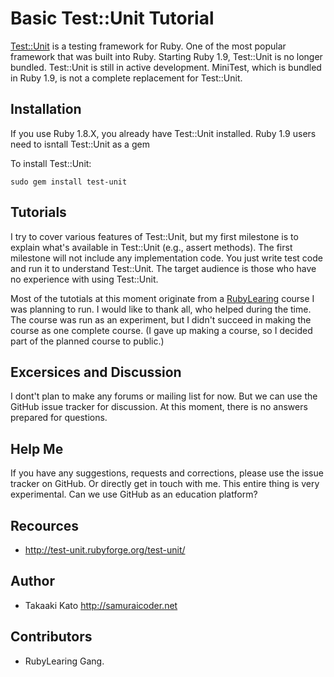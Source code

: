 # Basic Test::Unit Tutorial

[Test::Unit](http://rubyforge.org/projects/test-unit/) is a testing framework for Ruby. One of the most popular framework that was built into Ruby. Starting Ruby 1.9, Test::Unit is no longer bundled. Test::Unit is still in active development. MiniTest, which is bundled in Ruby 1.9, is not a complete replacement for Test::Unit.


## Installation

If you use Ruby 1.8.X, you already have Test::Unit installed. Ruby 1.9 users need to isntall Test::Unit as a gem

To install Test::Unit:

    sudo gem install test-unit
    
    
## Tutorials

I try to cover various features of Test::Unit, but my first milestone is to explain what's available in Test::Unit (e.g., assert methods). The first milestone will not include any implementation code. You just write test code and run it to understand Test::Unit. The target audience is those who have no experience with using Test::Unit.

Most of the tutotials at this moment originate from a [RubyLearing](http://rubylearning.org) course I was planning to run. I would like to thank all, who helped during the time. The course was run as an experiment, but I didn't succeed in making the course as one complete course. (I gave up making a course, so I decided part of the planned course to public.)

## Excersices and Discussion

I dont't plan to make any forums or mailing list for now. But we can use the GitHub issue tracker for discussion. At this moment, there is no answers prepared for questions.


## Help Me

If you have any suggestions, requests and corrections, please use the issue tracker on GitHub. Or directly get in touch with me. This entire thing is very experimental. Can we use GitHub as an education platform?

## Recources

* <http://test-unit.rubyforge.org/test-unit/>


## Author

* Takaaki Kato <http://samuraicoder.net>

## Contributors

* RubyLearing Gang.

